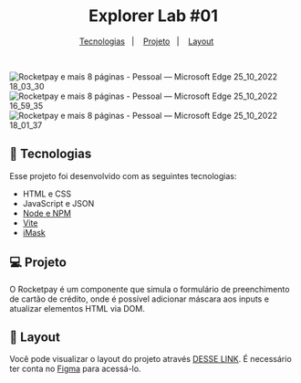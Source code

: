 <h1 align="center"> Explorer Lab #01 </h1>

<p align="center">
  <a href="#-tecnologias">Tecnologias</a>&nbsp;&nbsp;&nbsp;|&nbsp;&nbsp;&nbsp;
  <a href="#-projeto">Projeto</a>&nbsp;&nbsp;&nbsp;|&nbsp;&nbsp;&nbsp;
  <a href="#-layout">Layout</a>&nbsp;&nbsp;&nbsp;&nbsp;&nbsp;&nbsp;
</p>

<br>

![Rocketpay e mais 8 páginas - Pessoal — Microsoft​ Edge 25_10_2022 18_03_30](https://user-images.githubusercontent.com/101364762/197881670-f75b760b-bb40-4b39-bc83-70512a85dc46.png)
![Rocketpay e mais 8 páginas - Pessoal — Microsoft​ Edge 25_10_2022 16_59_35](https://user-images.githubusercontent.com/101364762/197881355-3db099ca-8aae-4b69-bdce-c5e7bdcc4d2b.png)
![Rocketpay e mais 8 páginas - Pessoal — Microsoft​ Edge 25_10_2022 18_01_37](https://user-images.githubusercontent.com/101364762/197881361-b467d5e1-27ac-4a52-aff6-66fd3f6d40e9.png)


## 🚀 Tecnologias

Esse projeto foi desenvolvido com as seguintes tecnologias:

- HTML e CSS
- JavaScript e JSON
- [Node e NPM](https://nodejs.org/)
- [Vite](https://vitejs.dev/)
- [iMask](https://imask.js.org)

## 💻 Projeto

O Rocketpay é um componente que simula o formulário de preenchimento de cartão de crédito, onde é possível adicionar máscara aos inputs e atualizar elementos HTML via DOM.

## 🔖 Layout

Você pode visualizar o layout do projeto através [DESSE LINK](https://www.figma.com/file/gpqavL469k0pPUGOmAQEM9/Explorer-Lab-%2301/duplicate). É necessário ter conta no [Figma](https://figma.com) para acessá-lo.
